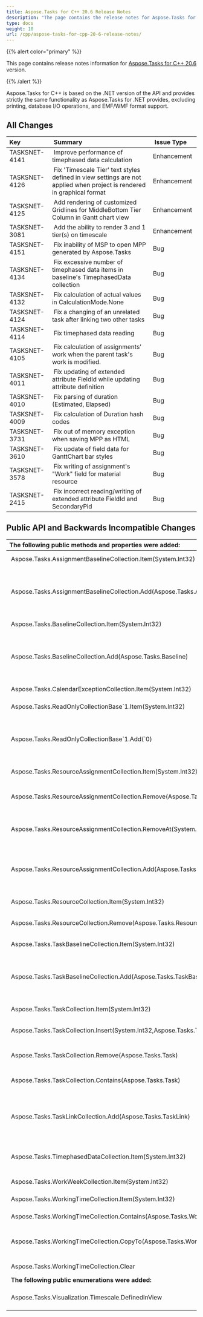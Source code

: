 ```yaml
---
title: Aspose.Tasks for C++ 20.6 Release Notes
description: "The page contains the release notes for Aspose.Tasks for C++ 20.6."
type: docs
weight: 10
url: /cpp/aspose-tasks-for-cpp-20-6-release-notes/
---
```


{{% alert color="primary" %}} 

This page contains release notes information for [Aspose.Tasks for C++ 20.6](https://downloads.aspose.com/tasks/cpp/new-releases/aspose.tasks-for-c---20.6.0/) version.

{{% /alert %}} 

Aspose.Tasks for C++ is based on the .NET version of the API and provides strictly the same functionality as Aspose.Tasks for .NET provides, excluding printing, database I/O operations, and EMF/WMF format support.
## **All Changes**

|**Key** | **Summary** | **Issue Type**|
| :- | :- | :- |
|TASKSNET-4141 | Improve performance of timephased data calculation |Enhancement |
|TASKSNET-4126 | Fix 'Timescale Tier' text styles defined in view settings are not applied when project is rendered in graphical format |Enhancement |
|TASKSNET-4125 | Add rendering of customized Gridlines for MiddleBottom Tier Column in Gantt chart view |Enhancement |
|TASKSNET-3081 | Add the ability to render 3 and 1 tier(s) on timescale |Enhancement |
|TASKSNET-4151 | Fix inability of MSP to open MPP generated by Aspose.Tasks |Bug |
|TASKSNET-4134 | Fix excessive number of timephased data items in baseline's TimephasedData collection |Bug |
|TASKSNET-4132 | Fix calculation of actual values in CalculationMode.None |Bug |
|TASKSNET-4124 | Fix a changing of an unrelated task after linking two other tasks|Bug |
|TASKSNET-4114 | Fix timephased data reading |Bug |
|TASKSNET-4105 | Fix calculation of assignments' work when the parent task's work is modified. |Bug |
|TASKSNET-4011 | Fix updating of extended attribute FieldId while updating attribute definition |Bug |
|TASKSNET-4010 | Fix parsing of duration (Estimated, Elapsed) |Bug |
|TASKSNET-4009 | Fix calculation of Duration hash codes |Bug |
|TASKSNET-3731 | Fix out of memory exception when saving MPP as HTML |Bug |
|TASKSNET-3610 | Fix update of field data for GanttChart bar styles |Bug |
|TASKSNET-3578 | Fix writing of assignment's "Work" field for material resource |Bug |
|TASKSNET-2415 | Fix incorrect reading/writing of extended attribute FieldId and SecondaryPid |Bug |

## **Public API and Backwards Incompatible Changes**

|**The following public methods and properties were added:** | **Description** |
| :- | :- |
| Aspose.Tasks.AssignmentBaselineCollection.Item(System.Int32) |Returns the element at the specified index. |
| Aspose.Tasks.AssignmentBaselineCollection.Add(Aspose.Tasks.AssignmentBaseline) |This is the stub implementation of ICollection's Add method, that only throws NotSupportedException |
| Aspose.Tasks.BaselineCollection.Item(System.Int32) |Returns the element at the specified index. |
| Aspose.Tasks.BaselineCollection.Add(Aspose.Tasks.Baseline) |This is the stub implementation of ICollection's Add method, that only throws NotSupportedException |
| Aspose.Tasks.CalendarExceptionCollection.Item(System.Int32) |Returns the element at the specified index. |
| Aspose.Tasks.ReadOnlyCollectionBase\`1.Item(System.Int32) |Returns the element at the specified index. |
| Aspose.Tasks.ReadOnlyCollectionBase\`1.Add(\`0) |This is the stub implementation of ICollection's Add method, that only throws NotSupportedException |
| Aspose.Tasks.ResourceAssignmentCollection.Item(System.Int32) |Returns the element at the specified index. |
| Aspose.Tasks.ResourceAssignmentCollection.Remove(Aspose.Tasks.ResourceAssignment) |Removes specified assignment from the collection, if it is not read-only |
| Aspose.Tasks.ResourceAssignmentCollection.RemoveAt(System.Int32) |Removes assignment at the specified index, if the collection is not read-only |
| Aspose.Tasks.ResourceAssignmentCollection.Add(Aspose.Tasks.ResourceAssignment) |This is the stub implementation of ICollection's Add method, that only throws NotSupportedException |
| Aspose.Tasks.ResourceCollection.Item(System.Int32) |Returns the element at the specified index. |
| Aspose.Tasks.ResourceCollection.Remove(Aspose.Tasks.Resource) |This is the stub implementation of ICollection's Remove |
| Aspose.Tasks.TaskBaselineCollection.Item(System.Int32) |Returns the element at the specified index. |
| Aspose.Tasks.TaskBaselineCollection.Add(Aspose.Tasks.TaskBaseline) |This is the stub implementation of ICollection's Add method, that only throws NotSupportedException |
| Aspose.Tasks.TaskCollection.Item(System.Int32) |Returns the element at the specified index. |
| Aspose.Tasks.TaskCollection.Insert(System.Int32,Aspose.Tasks.Task) |This is the stub implementation of IList's Insert |
| Aspose.Tasks.TaskCollection.Remove(Aspose.Tasks.Task) |This is the stub implementation of ICollection's Remove |
| Aspose.Tasks.TaskCollection.Contains(Aspose.Tasks.Task) |Checks if the collection contains a specified item. |
| Aspose.Tasks.TaskLinkCollection.Add(Aspose.Tasks.TaskLink) |This is the stub implementation of ICollection's Add method, that only throws NotSupportedException |
| Aspose.Tasks.TimephasedDataCollection.Item(System.Int32) |Returns the element at the specified index. The set accessor is not supported. |
| Aspose.Tasks.WorkWeekCollection.Item(System.Int32) |Returns the element at the specified index. |
| Aspose.Tasks.WorkingTimeCollection.Item(System.Int32) |Returns the element at the specified index. |
| Aspose.Tasks.WorkingTimeCollection.Contains(Aspose.Tasks.WorkingTime) |Checks if the specified element is in the List. |
| Aspose.Tasks.WorkingTimeCollection.CopyTo(Aspose.Tasks.WorkingTime, System.Int32) |Copies a collection content into an Array, starting at a particular index |
| Aspose.Tasks.WorkingTimeCollection.Clear |Removes all <see cref="T:Aspose.Tasks.WorkingTime" /> items from collection. |
| **The following public enumerations were added:** |**Description** |
| Aspose.Tasks.Visualization.Timescale.DefinedInView |Use timescale settings defined in project view's properties|


